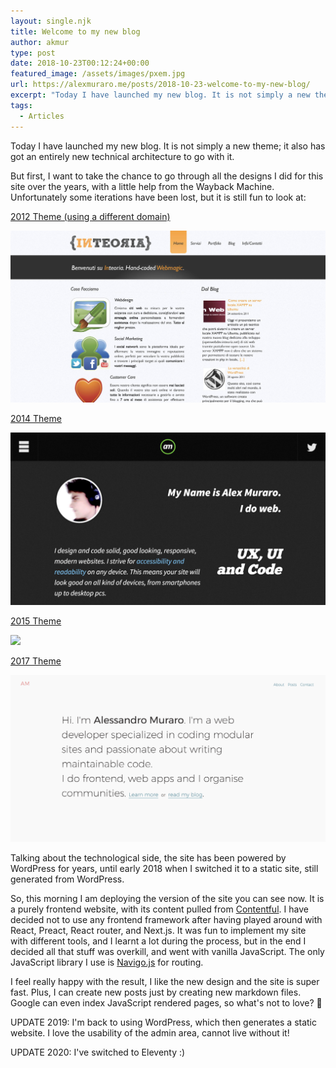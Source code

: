 ```yaml
---
layout: single.njk
title: Welcome to my new blog
author: akmur
type: post
date: 2018-10-23T00:12:24+00:00
featured_image: /assets/images/pxem.jpg
url: https://alexmuraro.me/posts/2018-10-23-welcome-to-my-new-blog/
excerpt: "Today I have launched my new blog. It is not simply a new theme; it also has got an entirely new technical architecture to go with it."
tags:
  - Articles
---
```


Today I have launched my new blog. It is not simply a new theme; it also has got an entirely new technical architecture to go with it.

But first, I want to take the chance to go through all the designs I did for this site over the years, with a little help from the Wayback Machine. Unfortunately some iterations have been lost, but it is still fun to look at:

[2012 Theme (using a different domain)][1]

<img src="/assets/images/acmpxm5.jpg" />

[2014 Theme][3]

<img src="/assets/images/gud0m6b.jpg" />

[2015 Theme][5]

<img src="/assets/images/pjxin1o.png" />

[2017 Theme][7]

<img src="/assets/images/srr08yn.png" />

Talking about the technological side, the site has been powered by WordPress for years, until early 2018 when I switched it to a static site, still generated from WordPress.

So, this morning I am deploying the version of the site you can see now. It is a purely frontend website, with its content pulled from [Contentful][9]. I have decided not to use any frontend framework after having played around with React, Preact, React router, and Next.js. It was fun to implement my site with different tools, and I learnt a lot during the process, but in the end I decided all that stuff was overkill, and went with vanilla JavaScript. The only JavaScript library I use is [Navigo.js][10] for routing.

I feel really happy with the result, I like the new design and the site is super fast. Plus, I can create new posts just by creating new markdown files. Google can even index JavaScript rendered pages, so what's not to love? 🙂

UPDATE 2019: I'm back to using WordPress, which then generates a static website. I love the usability of the admin area, cannot live without it!

UPDATE 2020: I've switched to Eleventy :)

[1]: https://web.archive.org/web/20120114220703/http://inteoria.net/
[2]: https://muraro.xyz/wp/wp-content/uploads/2019/02/acmpxm5.jpg
[3]: https://web.archive.org/web/20140802152258/http://vccw.test/
[4]: https://muraro.xyz/wp/wp-content/uploads/2019/02/gud0m6b.jpg
[5]: https://web.archive.org/web/20150511110509/http://vccw.test:80/
[6]: https://muraro.xyz/wp/wp-content/uploads/2019/02/pjxin1o.png
[7]: https://web.archive.org/web/20170928062210/https://vccw.test/
[8]: https://muraro.xyz/wp/wp-content/uploads/2019/02/srr08yn.png
[9]: https://www.contentful.com/ "Contentful"
[10]: https://github.com/krasimir/navigo
